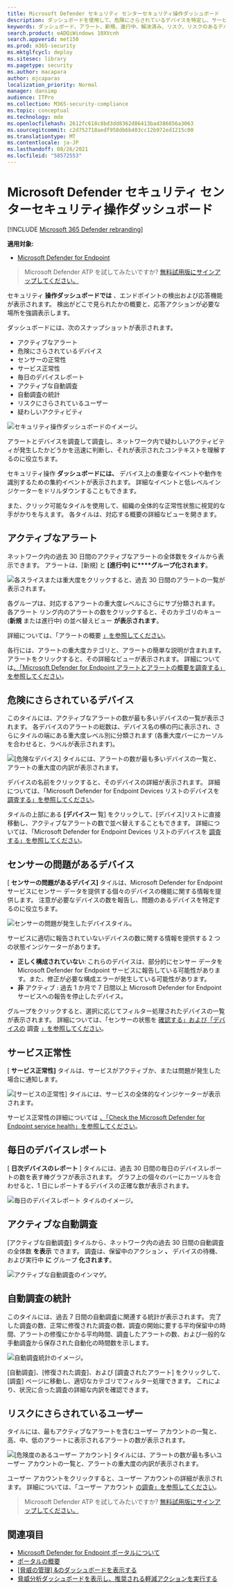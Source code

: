 ```yaml
---
title: Microsoft Defender セキュリティ センターセキュリティ操作ダッシュボード
description: ダッシュボードを使用して、危険にさらされているデバイスを特定し、サービスの状態を追跡し、デバイスとアラートに関する統計情報と情報を確認します。
keywords: ダッシュボード、アラート、新規、進行中、解決済み、リスク、リスクのあるデバイス、感染、レポート、統計、グラフ、グラフ、正常性、アクティブなマルウェア検出、脅威カテゴリ、カテゴリ、パスワード盗用、ランサムウェア、悪用、脅威、重要度の低い、アクティブ なマルウェア
search.product: eADQiWindows 10XVcnh
search.appverid: met150
ms.prod: m365-security
ms.mktglfcycl: deploy
ms.sitesec: library
ms.pagetype: security
ms.author: macapara
author: mjcaparas
localization_priority: Normal
manager: dansimp
audience: ITPro
ms.collection: M365-security-compliance
ms.topic: conceptual
ms.technology: mde
ms.openlocfilehash: 2612fc618c8bd3dd8362d86413bad386856a3063
ms.sourcegitcommit: c2d752718aedf958db6b403cc12b972ed1215c00
ms.translationtype: MT
ms.contentlocale: ja-JP
ms.lasthandoff: 08/26/2021
ms.locfileid: "58572553"
---
```

# <a name="microsoft-defender-security-center-security-operations-dashboard"></a>Microsoft Defender セキュリティ センターセキュリティ操作ダッシュボード

[!INCLUDE [Microsoft 365 Defender rebranding](../../includes/microsoft-defender.md)]


**適用対象:**
- [Microsoft Defender for Endpoint](https://go.microsoft.com/fwlink/?linkid=2154037)

> Microsoft Defender ATP を試してみたいですか? [無料試用版にサインアップしてください。](https://signup.microsoft.com/create-account/signup?products=7f379fee-c4f9-4278-b0a1-e4c8c2fcdf7e&ru=https://aka.ms/MDEp2OpenTrial?ocid=docs-wdatp-secopsdashboard-abovefoldlink)

セキュリティ **操作ダッシュボードでは** 、エンドポイントの検出および応答機能が表示されます。 検出がどこで見られたかの概要と、応答アクションが必要な場所を強調表示します。

ダッシュボードには、次のスナップショットが表示されます。

- アクティブなアラート
- 危険にさらされているデバイス
- センサーの正常性
- サービス正常性
- 毎日のデバイスレポート
- アクティブな自動調査
- 自動調査の統計
- リスクにさらされているユーザー
- 疑わしいアクティビティ

![セキュリティ操作ダッシュボードのイメージ。](images/atp-sec-ops-dashboard.png)

アラートとデバイスを調査して調査し、ネットワーク内で疑わしいアクティビティが発生したかどうかを迅速に判断し、それが表示されたコンテキストを理解するのに役立ちます。

セキュリティ操作 **ダッシュボードには、** デバイス上の重要なイベントや動作を識別するための集約イベントが表示されます。 詳細なイベントと低レベルインジケーターをドリルダウンすることもできます。

また、クリック可能なタイルを使用して、組織の全体的な正常性状態に視覚的な手がかりを与えます。 各タイルは、対応する概要の詳細なビューを開きます。

## <a name="active-alerts"></a>アクティブなアラート

ネットワーク内の過去 30 日間のアクティブなアラートの全体数をタイルから表示できます。 アラートは、[新規] と **[進行中] に****グループ化されます**。

![各スライスまたは重大度をクリックすると、過去 30 日間のアラートの一覧が表示されます。](images/active-alerts-tile.png)

各グループは、対応するアラートの重大度レベルにさらにサブ分類されます。 各アラート リング内のアラートの数をクリックすると、そのカテゴリのキュー (**新規** または進行中) の並べ替えビュー **が表示されます**。

詳細については、「アラートの概要 [」を参照してください](alerts-queue.md)。

各行には、アラートの重大度カテゴリと、アラートの簡単な説明が含まれます。 アラートをクリックすると、その詳細なビューが表示されます。 詳細については[、「Microsoft Defender for Endpoint アラートとアラートの概要を調査する」](investigate-alerts.md)[を参照してください](alerts-queue.md)。

## <a name="devices-at-risk"></a>危険にさらされているデバイス

このタイルには、アクティブなアラートの数が最も多いデバイスの一覧が表示されます。 各デバイスのアラートの総数は、デバイス名の横の円に表示され、さらにタイルの端にある重大度レベル別に分類されます (各重大度バーにカーソルを合わせると、ラベルが表示されます)。

![[危険なデバイス] タイルには、アラートの数が最も多いデバイスの一覧と、アラートの重大度の内訳が表示されます。](images/devices-at-risk-tile.png)

デバイスの名前をクリックすると、そのデバイスの詳細が表示されます。 詳細については、「Microsoft Defender for Endpoint Devices リストのデバイスを [調査する」を参照してください](investigate-machines.md)。

タイルの上部にある **[デバイス一** 覧] をクリックして、[デバイス]リストに直接移動し、アクティブなアラートの数で並べ替えすることもできます。 詳細については、「Microsoft Defender for Endpoint Devices リストのデバイスを [調査する」を参照してください](investigate-machines.md)。

## <a name="devices-with-sensor-issues"></a>センサーの問題があるデバイス

[ **センサーの問題があるデバイス]** タイルは、Microsoft Defender for Endpoint サービスにセンサー データを提供する個々のデバイスの機能に関する情報を提供します。 注意が必要なデバイスの数を報告し、問題のあるデバイスを特定するのに役立ちます。

![センサーの問題が発生したデバイスタイル。](images/atp-tile-sensor-health.png)

サービスに適切に報告されていないデバイスの数に関する情報を提供する 2 つの状態インジケーターがあります。

- **正しく構成されていない**: これらのデバイスは、部分的にセンサー データを Microsoft Defender for Endpoint サービスに報告している可能性があります。また、修正が必要な構成エラーが発生している可能性があります。
- **非** アクティブ : 過去 1 か月で 7 日間以上 Microsoft Defender for Endpoint サービスへの報告を停止したデバイス。

グループをクリックすると、選択に応じてフィルター処理されたデバイスの一覧が表示されます。 詳細については、「センサーの状態を [確認する」および「デバイスの](check-sensor-status.md) 調査 [」を参照してください](investigate-machines.md)。

## <a name="service-health"></a>サービス正常性

[ **サービス正常性]** タイルは、サービスがアクティブか、または問題が発生した場合に通知します。

![[サービスの正常性] タイルには、サービスの全体的なインジケーターが表示されます。](images/status-tile.png)

サービス正常性の詳細については [、「Check the Microsoft Defender for Endpoint service health」を参照してください](service-status.md)。

## <a name="daily-devices-reporting"></a>毎日のデバイスレポート

[ **日次デバイスのレポート** ] タイルには、過去 30 日間の毎日のデバイスレポートの数を表す棒グラフが表示されます。 グラフ上の個々のバーにカーソルを合わせると、1 日にレポートするデバイスの正確な数が表示されます。

![毎日のデバイスレポート タイルのイメージ。](images/atp-daily-devices-reporting.png)

## <a name="active-automated-investigations"></a>アクティブな自動調査

[アクティブな自動調査] タイルから、ネットワーク内の過去 30 日間の自動調査の全体数 **を表示** できます。 調査は、保留中のアクション **、** デバイスの待機、および実行中 **に** グループ **化されます**。

![アクティブな自動調査のインマゲ。](images/atp-active-investigations-tile.png)

## <a name="automated-investigations-statistics"></a>自動調査の統計

このタイルには、過去 7 日間の自動調査に関連する統計が表示されます。 完了した調査の数、正常に修復された調査の数、調査の開始に要する平均保留中の時間、アラートの修復にかかる平均時間、調査したアラートの数、および一般的な手動調査から保存された自動化の時間数を示します。 

![自動調査統計のイメージ。](images/atp-automated-investigations-statistics.png)

[自動調査]、[修復された調査]、および [調査されたアラート] をクリックして、[調査] ページに移動し、適切なカテゴリでフィルター処理できます。   これにより、状況に合った調査の詳細な内訳を確認できます。

## <a name="users-at-risk"></a>リスクにさらされているユーザー

タイルには、最もアクティブなアラートを含むユーザー アカウントの一覧と、高、中、低のアラートに表示されるアラートの数が表示されます。 

![[危険度のあるユーザー アカウント] タイルには、アラートの数が最も多いユーザー アカウントの一覧と、アラートの重大度の内訳が表示されます。](images/atp-users-at-risk.png)

ユーザー アカウントをクリックすると、ユーザー アカウントの詳細が表示されます。 詳細については、「ユーザー アカウント [の調査」を参照してください](investigate-user.md)。

> Microsoft Defender ATP を試してみたいですか? [無料試用版にサインアップしてください。](https://signup.microsoft.com/create-account/signup?products=7f379fee-c4f9-4278-b0a1-e4c8c2fcdf7e&ru=https://aka.ms/MDEp2OpenTrial?ocid=docs-wdatp-secopsdashboard-belowfoldlink)

## <a name="related-topics"></a>関連項目

- [Microsoft Defender for Endpoint ポータルについて](use.md)
- [ポータルの概要](portal-overview.md)
- [[脅威の管理] &のダッシュボードを表示する](tvm-dashboard-insights.md)
- [脅威分析ダッシュボードを表示し、推奨される軽減アクションを実行する](threat-analytics.md)
